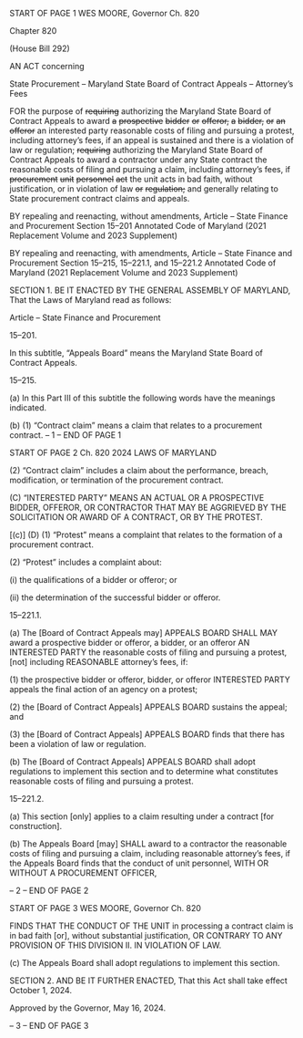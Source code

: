 START OF PAGE 1
WES MOORE, Governor Ch. 820

Chapter 820

(House Bill 292)

AN ACT concerning

State Procurement – Maryland State Board of Contract Appeals – Attorney’s
Fees

FOR the purpose of ~~requiring~~ authorizing the Maryland State Board of Contract Appeals
to award ~~a~~ ~~prospective~~ ~~bidder~~ ~~or~~ ~~offeror,~~ ~~a~~ ~~bidder,~~ ~~or~~ ~~an~~ ~~offeror~~ an interested party
reasonable costs of filing and pursuing a protest, including attorney’s fees, if an
appeal is sustained and there is a violation of law or regulation; ~~requiring~~
authorizing the Maryland State Board of Contract Appeals to award a contractor
under any State contract the reasonable costs of filing and pursuing a claim,
including attorney’s fees, if ~~procurement~~ ~~unit~~ ~~personnel~~ ~~act~~ the unit acts in bad faith,
without justification, or in violation of law ~~or~~ ~~regulation;~~ and generally relating to
State procurement contract claims and appeals.

BY repealing and reenacting, without amendments,
Article – State Finance and Procurement
Section 15–201
Annotated Code of Maryland
(2021 Replacement Volume and 2023 Supplement)

BY repealing and reenacting, with amendments,
Article – State Finance and Procurement
Section 15–215, 15–221.1, and 15–221.2
Annotated Code of Maryland
(2021 Replacement Volume and 2023 Supplement)

SECTION 1. BE IT ENACTED BY THE GENERAL ASSEMBLY OF MARYLAND,
That the Laws of Maryland read as follows:

Article – State Finance and Procurement

15–201.

In this subtitle, “Appeals Board” means the Maryland State Board of Contract
Appeals.

15–215.

(a) In this Part III of this subtitle the following words have the meanings
indicated.

(b) (1) “Contract claim” means a claim that relates to a procurement contract.
– 1 –
END OF PAGE 1

START OF PAGE 2
Ch. 820 2024 LAWS OF MARYLAND

(2) “Contract claim” includes a claim about the performance, breach,
modification, or termination of the procurement contract.

(C) “INTERESTED PARTY” MEANS AN ACTUAL OR A PROSPECTIVE BIDDER,
OFFEROR, OR CONTRACTOR THAT MAY BE AGGRIEVED BY THE SOLICITATION OR
AWARD OF A CONTRACT, OR BY THE PROTEST.

[(c)] (D) (1) “Protest” means a complaint that relates to the formation of a
procurement contract.

(2) “Protest” includes a complaint about:

(i) the qualifications of a bidder or offeror; or

(ii) the determination of the successful bidder or offeror.

15–221.1.

(a) The [Board of Contract Appeals may] APPEALS BOARD SHALL MAY award
a prospective bidder or offeror, a bidder, or an offeror AN INTERESTED PARTY the
reasonable costs of filing and pursuing a protest, [not] including REASONABLE attorney’s
fees, if:

(1) the prospective bidder or offeror, bidder, or offeror INTERESTED
PARTY appeals the final action of an agency on a protest;

(2) the [Board of Contract Appeals] APPEALS BOARD sustains the appeal;
and

(3) the [Board of Contract Appeals] APPEALS BOARD finds that there has
been a violation of law or regulation.

(b) The [Board of Contract Appeals] APPEALS BOARD shall adopt regulations to
implement this section and to determine what constitutes reasonable costs of filing and
pursuing a protest.

15–221.2.

(a) This section [only] applies to a claim resulting under a contract [for
construction].

(b) The Appeals Board [may] SHALL award to a contractor the reasonable costs
of filing and pursuing a claim, including reasonable attorney’s fees, if the Appeals Board
finds that the conduct of unit personnel, WITH OR WITHOUT A PROCUREMENT OFFICER,

– 2 –
END OF PAGE 2

START OF PAGE 3
WES MOORE, Governor Ch. 820

FINDS THAT THE CONDUCT OF THE UNIT in processing a contract claim is in bad faith
[or], without substantial justification, OR CONTRARY TO ANY PROVISION OF THIS
DIVISION II. IN VIOLATION OF LAW.

(c) The Appeals Board shall adopt regulations to implement this section.

SECTION 2. AND BE IT FURTHER ENACTED, That this Act shall take effect
October 1, 2024.

Approved by the Governor, May 16, 2024.

– 3 –
END OF PAGE 3